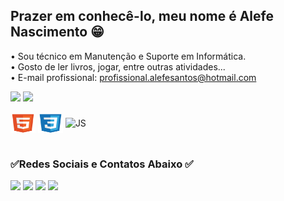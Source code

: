 ## Prazer em conhecê-lo, meu nome é Alefe Nascimento 😁

• Sou técnico em Manutenção e Suporte em Informática. <br>
• Gosto de ler livros, jogar, entre outras atividades... <br>
• E-mail profissional: <a href = "mailto:profissional.alefesantos@hotmail.com" profissional.>profissional.alefesantos@hotmail.com</a> <br>
 <div>
   <a href="https://github.com/Dev-Alefe"></a>
   <img height="180em" src="https://github-readme-stats.vercel.app/api?username=Dev-Alefe&show_icons=true&theme=highcontrast&include_all_commits=true&count_private=true"/>
   <img height="180em" src="https://github-readme-stats.vercel.app/api/top-langs/?username=Dev-Alefe&layout=compact&langs_count=6&theme=highcontrast"/>
</div>
    
<div style="display: inline_block"><br>
  <img align="center" alt="HTML" height="30" width="40" src="https://raw.githubusercontent.com/devicons/devicon/master/icons/html5/html5-original.svg">
  <img align="center" alt="CSS" height="30" width="40" src="https://raw.githubusercontent.com/devicons/devicon/master/icons/css3/css3-original.svg">
  <img align="center" alt="JS" height="30" width= "40" src="https://cdn.jsdelivr.net/gh/devicons/devicon@latest/icons/javascript/javascript-original.svg"/>
</div>
 
<br>
 
### ✅​ Redes Sociais e Contatos Abaixo ✅​
 
<div> 
  <a href="https://instagram.com/alefesnt" target="_blank"><img src="https://img.shields.io/badge/-Instagram-%23E4405F?style=for-the-badge&logo=instagram&logoColor=white" target="_blank"></a>
 <a href="https://discord.gg/" target="_blank"><img src="https://img.shields.io/badge/Discord-7289DA?style=for-the-badge&logo=discord&logoColor=white" target="_blank"></a> 
  <a href = "mailto:alefenascimento@gmail.com"><img src="https://img.shields.io/badge/-Gmail-%23333?style=for-the-badge&logo=gmail&logoColor=white" target="_blank"></a>
  <a href="https://www.linkedin.com/in/alefe-nascimento-76095628a/" target="_blank"><img src="https://img.shields.io/badge/-LinkedIn-%230077B5?style=for-the-badge&logo=linkedin&logoColor=white" target="_blank"></a>
</div>
